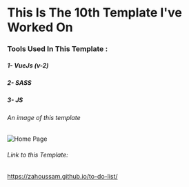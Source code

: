 # This Is The 10th Template I've Worked On

### Tools Used In This Template :
##### 1- VueJs (v-2)
##### 2- SASS
##### 3- JS
###### An image of this template
![Home Page](https://github.com/ZaHoussam/to-do-list/assets/89077423/085f739e-0de6-48c4-bd7e-f60204ee7972)


###### Link to this Template:
https://zahoussam.github.io/to-do-list/
